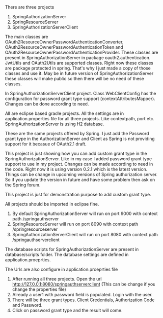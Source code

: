 There are three projects 

1) SpringAuthorizationServer
2) SpringResourceServer
3) SpringAuthorizationServerClient

The main classes are OAuth2ResourceOwnerPasswordAuthenticationConverter, OAuth2ResourceOwnerPasswordAuthenticationToken and 
OAuth2ResourceOwnerPasswordAuthenticationProvider. These classes are present in SpringAuthorizationServer in package oauth2.authentication. JwtUtils and OAuth2Utils are 
supported classes. Right now these classes are package protected in spring. That's why I just made a copy of those classes and use it. May be in future version of 
SpringAuthorizationServer these classes will make public so then there will be no need of these classes.

In SpringAuthorizationServerClient project. Class WebClientConfig has the configuration for password grant type support (contextAttributesMapper). Changes can be done according to need.

All are eclipse based gradle projects. All the settings are in application.properties file for all three projects. Like contextpath, port etc. SpringAuthorizationServer is 
using H2 database. 

These are the same projects offered by Spring. I just add the Password grant type in the AuthorizationServer and Client as Spring is not providing support 
for it becasue of OAuth2.1 draft.

This project is just showing how you can add custom grant type in the SpringAuthorizationServer. Like in my case I added password grant type support to use in my project. Changes
can be made according to need in the code. Right now it is using version 0.2.1 which is the latest version. Things can be change in upcoming versions of Spring authorization 
server. So if you update the version in future and have some problem then ask on the Spring forum. 

This project is just for demonstration purpose to add custom grant type.

All projects should be imported in eclipse fine. 

1) By default SpringAuthorizationServer will run on port 9000 with context path /springauthserver
2) SpringResourceServer will run on port 8090 with context path /springresourceserver
3) SpringAuthorizationServerClient will run on port 8080 with context path /springauthserverclient

The database scripts for SpringAuthorizationServer are present in database/scripts folder. The database settings are defined in application.proeprties.

The Urls are also configure in application.proeprties file

1) After running all three projects. Open the url http://127.0.0.1:8080/springauthserverclient   (This can be change if you change the properties file)
2) Already a user1 with password field is populated. Login with the user.
3) There will be three grant types. Client Credentials, Authorization Code and Password.
4) Click on password grant type and the result will come.
